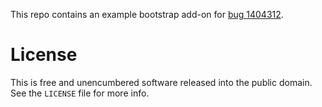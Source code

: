 This repo contains an example bootstrap add-on for [bug 1404312](https://bugzilla.mozilla.org/show_bug.cgi?id=1404312).

# License

This is free and unencumbered software released into the public domain. See the `LICENSE` file for more info.
